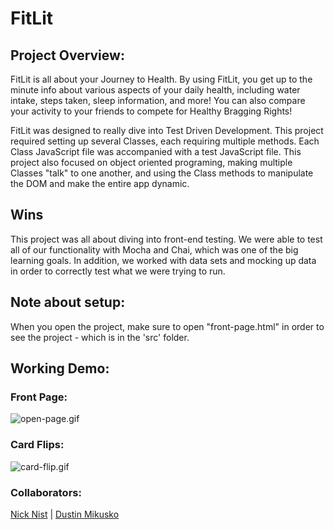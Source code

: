 # FitLit

## Project Overview:

FitLit is all about your Journey to Health. By using FitLit, you get up to the minute info about various aspects of your daily health, including water intake, steps taken, sleep information, and more! You can also compare your activity to your friends to compete for Healthy Bragging Rights!

FitLit was designed to really dive into Test Driven Development. This project required setting up several Classes, each requiring multiple methods. Each Class JavaScript file was accompanied with a test JavaScript file. This project also focused on object oriented programing, making multiple Classes "talk" to one another, and using the Class methods to manipulate the DOM and make the entire app dynamic. 

## Wins

This project was all about diving into front-end testing. We were able to test all of our functionality with Mocha and Chai, which was one of the big learning goals. In addition, we worked with data sets and mocking up data in order to correctly test what we were trying to run. 

## Note about setup:

When you open the project, make sure to open "front-page.html" in order to see the project - which is in the 'src' folder.

## Working Demo:
### Front Page:
![open-page.gif](https://github.com/Dustin-Mikusko/FitLit/blob/master/images/open-page.gif)

### Card Flips:
![card-flip.gif](https://github.com/Dustin-Mikusko/FitLit/blob/master/images/card-flip.gif)

### Collaborators:

[Nick Nist](https://github.com/nicknist) | [Dustin Mikusko](https://github.com/Dustin-Mikusko)
